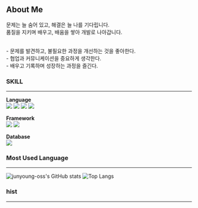 ## About Me
문제는 늘 숨어 있고, 해결은 늘 나를 기다립니다. <br>
품질을 지키며 배우고, 배움을 쌓아 개발로 나아갑니다. <br>

<br>
- 문제를 발견하고, 불필요한 과정을 개선하는 것을 좋아한다. <br>
- 협업과 커뮤니케이션을 중요하게 생각한다. <br>
- 배우고 기록하며 성장하는 과정을 즐긴다. 

### SKILL
---
<b> Language </b><br>
<img src="https://img.shields.io/badge/javascript-F7DF1E?style=for-the-badge&logo=javascript&logoColor=black">
<img src="https://img.shields.io/badge/html5-E34F26?style=for-the-badge&logo=html5&logoColor=white">
<img src="https://img.shields.io/badge/css-1572B6?style=for-the-badge&logo=css3&logoColor=white">
<img src="https://img.shields.io/badge/Swift-FA7343?style=for-the-badge&logo=swift&logoColor=white">



<b> Framework </b>
<br>
<img src="https://img.shields.io/badge/react-61DAFB?style=for-the-badge&logo=react&logoColor=black">
<img src="https://img.shields.io/badge/bootstrap-7952B3?style=for-the-badge&logo=bootstrap&logoColor=white">



<b> Database </b>
<br>
<img src="https://img.shields.io/badge/mysql-4479A1?style=for-the-badge&logo=mysql&logoColor=white">



### Most Used Language
---
![junyoung-oss's GitHub stats](https://github-readme-stats.vercel.app/api?username=junyoung-oss&show_icons=true&theme=dark) ![Top Langs](https://github-readme-stats.vercel.app/api/top-langs/?username=junyoung-oss&layout=compact)

### hist
---
<!-- [![Hits](https://hits.seeyoufarm.com/api/count/incr/badge.svg?url=https%3A%2F%2Fgithub.com&count_bg=%23727272&title_bg=%23000000&icon=github.svg&icon_color=%23E7E7E7&title=GITHUB&edge_flat=false)](https://hits.seeyoufarm.com) -->

<!--
**junyoung-oss/junyoung-oss** is a ✨ _special_ ✨ repository because its `README.md` (this file) appears on your GitHub profile.

Here are some ideas to get you started:

- 🔭 I’m currently working on ...
- 🌱 I’m currently learning ...
- 👯 I’m looking to collaborate on ...
- 🤔 I’m looking for help with ...
- 💬 Ask me about ...
- 📫 How to reach me: ...
- 😄 Pronouns: ...
- ⚡ Fun fact: ...
-->
